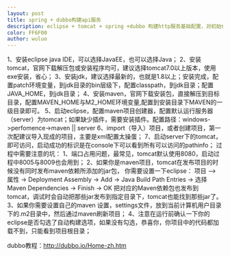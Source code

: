 ```yaml
---
layout: post
title: spring + dubbo构建api服务
description: eclipse + tomcat + spring +dubbo 构建http服务基础配置，对初始化环境做简单的记录……
color: FF6F00
author: wuluo
---
```


1、安装eclipse java IDE，可以选择JavaEE，也可以选择Java；
2、安装tomcat，官网下载解压包或安装程序均可，建议选择tomcat7.0以上版本，使用exe安装，省心；
3、安装jdk，建议选择最新的，也就是1.8以上；安装完成，配置patch环境变量，到jdk目录的bin层级下，配置classpath，到jdk目录；配置JAVA_HOME，到jdk目录；
4、安装maven，官网下载安装包，直接解压到目标目录，配置MAVEN_HOME与M2_HOME环境变量,配置到安装目录下MAVEN的一级目录即可。
5、启动eclipse，配置maven项目创建器，配置默认运行服务器（server）为tomcat；如果缺少插件，需要安装插件。配置路径：windows->perfomence->maven || server
6、import（导入）项目，或者创建项目，第一次配建议导入现成的项目，主要是xml配置太操蛋；
7、启动server下的tomcat，即可访问，启动成功的标识是在console下可以看到所有可以访问的pathinfo；
过程中需要注意的坑：
1、端口占用问题，最常见，tomcat默认使用8080，启动过程中8005与8009也会用到；
2、如果你是maven项目，tomcat在发布项目的时候没有同时发布maven依赖所添加的jar包，
你需要设置一下eclipse：
项目 —> 属性 -> Deployment Assembly -> Add -> Java Build Path Entries -> 选择Maven Dependencies -> Finish -> OK
把对应的Maven依赖包也发布到tomcat，调试时会自动把那些jar发布到指定目录下，tomcat也能找到那些jar了。
3、如果你需要设置自己的maven 设置，settings文件，放到当前计算机用户目录下的.m2目录中，然后通过maven刷新项目；
4、注意在运行前确认一下你的eclipse是否勾选了自动构建选项，如果没有勾选，恭喜你，你项目中的代码都加载不到，只能看到项目根目录；

dubbo教程：http://dubbo.io/Home-zh.htm





